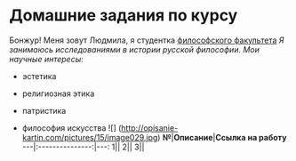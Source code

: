 # Домашние задания по курсу 
Бонжур! Меня зовут Людмила, я студентка [философского факультета](https://phil.hse.ru/ "best of the best")
*Я занимаюсь исследованиями в истории русской философии. Мои научные интересы:*
+ эстетика
- религиозная этика
+ патристика
- философия искусства
![] (http://opisanie-kartin.com/pictures/15/image029.jpg)
**№**|**Описание**|**Ссылка на работу**
---|:---------------:|---:
1||
2||
3||
